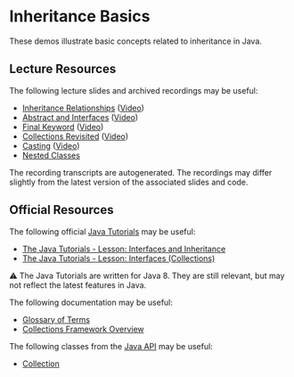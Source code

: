 Inheritance Basics
=================================================

These demos illustrate basic concepts related to inheritance in Java.

## Lecture Resources ##

The following lecture slides and archived recordings may be useful:

  - [Inheritance Relationships](https://docs.google.com/presentation/d/e/2PACX-1vRmLhgdQI2z5cwzLSLieHh5DpZ-o71SHk8aRdlMrm-42rOTvg5ZffIA_ga9JGRclilVnJl4Fco9AkYF/pub?start=false&loop=false&delayms=3000) ([Video](https://usfca.hosted.panopto.com/Panopto/Pages/Viewer.aspx?id=38a2b2a2-6369-4c55-92e0-af9e014dc9eb))
  - [Abstract and Interfaces](https://docs.google.com/presentation/d/e/2PACX-1vTaJrLYVvRavIMrmY9gNdCOCAc5tmPmdnVVnLj5WS1KWoZQN-oOEeEF-NJPgIlUkjrERIUeF6Us-0PH/pub?start=false&loop=false&delayms=3000) ([Video](https://usfca.hosted.panopto.com/Panopto/Pages/Viewer.aspx?id=2556e11e-aa63-44ad-9eb5-af9e014dc25d))
  - [Final Keyword](https://docs.google.com/presentation/d/e/2PACX-1vQZPYfwPgLn71yASxYigu0w1A7Ceabt0NNbYJFM5t8e3VlsgyDK25cHEdMFaTjNoKKi1V-wKWJsLCU2/pub?start=false&loop=false&delayms=3000	) ([Video](https://usfca.hosted.panopto.com/Panopto/Pages/Viewer.aspx?id=0151a920-6316-4a17-bc15-af9e014dc209))
  - [Collections Revisited](https://docs.google.com/presentation/d/e/2PACX-1vRmVYs7MRL9LVkDdKOXaYaDfoYM3KPNX8zi_Mj41PlqVIGjtNucJDQEK9VdIuQtm1r7eKpABzw7f3TM/pub?start=false&loop=false&delayms=3000) ([Video](https://usfca.hosted.panopto.com/Panopto/Pages/Viewer.aspx?id=0ea8f465-f832-41c3-91b6-af9e014dc285))
  - [Casting](https://docs.google.com/presentation/d/e/2PACX-1vSBM8GK6f9dEHZRtegLUzDH8-_9tuEyW_B73AEFR8Ot-5kgSb2tTAlEKLWx0AZdfGhERCjxmOtdPebb/pub?start=false&loop=false&delayms=3000) ([Video](https://usfca.hosted.panopto.com/Panopto/Pages/Viewer.aspx?id=fb81eca9-3cf6-46b5-9c23-af9e014dc22d))
  - [Nested Classes](https://docs.google.com/presentation/d/e/2PACX-1vQf-wKURlvyglXH4dgjqvQHRN4zQI57SchZGR2uVPm4oVUpFgcZta5ZOrFKmUM4l9s-gjRdpKv8rjxT/pub?start=false&loop=false&delayms=3000)

The recording transcripts are autogenerated. The recordings may differ slightly from the latest version of the associated slides and code.

## Official Resources ##

The following official [Java Tutorials](http://docs.oracle.com/javase/tutorial/index.html) may be useful:

  - [The Java Tutorials - Lesson: Interfaces and Inheritance](https://docs.oracle.com/javase/tutorial/java/IandI/index.html)
  - [The Java Tutorials - Lesson: Interfaces (Collections)](https://docs.oracle.com/javase/tutorial/collections/interfaces/index.html)

:warning: The Java Tutorials are written for Java 8. They are still relevant, but may not reflect the latest features in Java.

The following documentation may be useful:

  - [Glossary of Terms](https://docs.oracle.com/javase/tutorial/information/glossary.html)
  - [Collections Framework Overview](https://docs.oracle.com/en/java/javase/17/docs/api/java.base/java/util/doc-files/coll-overview.html)

The following classes from the [Java API](https://docs.oracle.com/en/java/javase/17/docs/api/) may be useful:

  - [Collection](https://docs.oracle.com/en/java/javase/17/docs/api/java.base/java/util/Collection.html)
